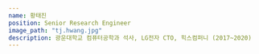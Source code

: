 ```yaml
---
name: 황태진
position: Senior Research Engineer
image_path: "tj.hwang.jpg"
description: 광운대학교 컴퓨터공학과 석사, LG전자 CTO, 힉스컴퍼니 (2017~2020)
---
```

